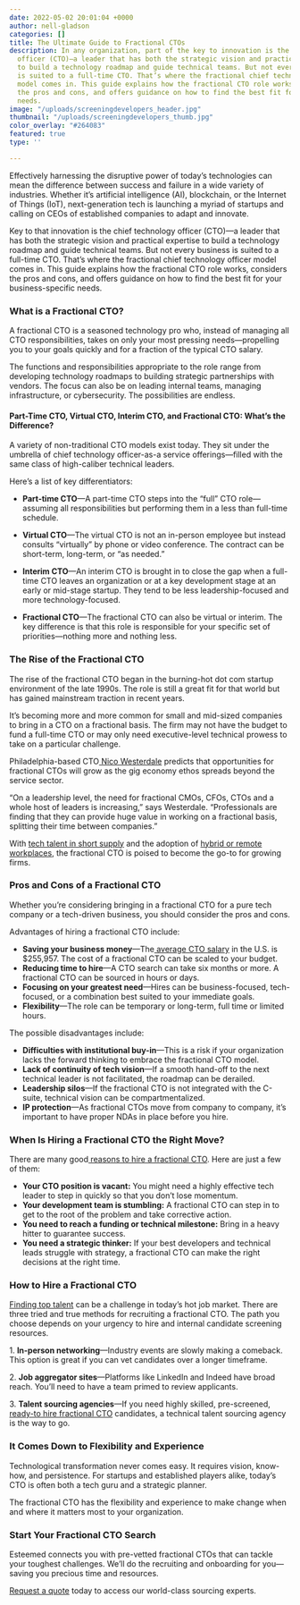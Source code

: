 ```yaml
---
date: 2022-05-02 20:01:04 +0000
author: nell-gladson
categories: []
title: The Ultimate Guide to Fractional CTOs
description: In any organization, part of the key to innovation is the chief technology
  officer (CTO)—a leader that has both the strategic vision and practical expertise
  to build a technology roadmap and guide technical teams. But not every business
  is suited to a full-time CTO. That’s where the fractional chief technology officer
  model comes in. This guide explains how the fractional CTO role works, considers
  the pros and cons, and offers guidance on how to find the best fit for your business-specific
  needs.
image: "/uploads/screeningdevelopers_header.jpg"
thumbnail: "/uploads/screeningdevelopers_thumb.jpg"
color_overlay: "#264083"
featured: true
type: ''

---
```

Effectively harnessing the disruptive power of today’s technologies can mean the difference between success and failure in a wide variety of industries. Whether it’s artificial intelligence (AI), blockchain, or the Internet of Things (IoT), next-generation tech is launching a myriad of startups and calling on CEOs of established companies to adapt and innovate.

Key to that innovation is the chief technology officer (CTO)—a leader that has both the strategic vision and practical expertise to build a technology roadmap and guide technical teams. But not every business is suited to a full-time CTO. That’s where the fractional chief technology officer model comes in. This guide explains how the fractional CTO role works, considers the pros and cons, and offers guidance on how to find the best fit for your business-specific needs.

### **What is a Fractional CTO?**

A fractional CTO is a seasoned technology pro who, instead of managing all CTO responsibilities, takes on only your most pressing needs—propelling you to your goals quickly and for a fraction of the typical CTO salary.

The functions and responsibilities appropriate to the role range from developing technology roadmaps to building strategic partnerships with vendors. The focus can also be on leading internal teams, managing infrastructure, or cybersecurity. The possibilities are endless.

#### **Part-Time CTO, Virtual CTO, Interim CTO, and Fractional CTO: What’s the Difference?**

A variety of non-traditional CTO models exist today. They sit under the umbrella of chief technology officer-as-a service offerings—filled with the same class of high-caliber technical leaders.

Here’s a list of key differentiators:

* **Part-time CTO**—A part-time CTO steps into the “full” CTO role—assuming all responsibilities but performing them in a less than full-time schedule.
* **Virtual CTO**—The virtual CTO is not an in-person employee but instead consults “virtually” by phone or video conference. The contract can be short-term, long-term, or “as needed.”
* **Interim CTO**—An interim CTO is brought in to close the gap when a full-time CTO leaves an organization or at a key development stage at an early or mid-stage startup. They tend to be less leadership-focused and more technology-focused.


* **Fractional CTO**—The fractional CTO can also be virtual or interim. The key difference is that this role is responsible for your specific set of priorities—nothing more and nothing less.

### **The Rise of the Fractional CTO**

The rise of the fractional CTO began in the burning-hot dot com startup environment of the late 1990s. The role is still a great fit for that world but has gained mainstream traction in recent years.

It’s becoming more and more common for small and mid-sized companies to bring in a CTO on a fractional basis. The firm may not have the budget to fund a full-time CTO or may only need executive-level technical prowess to take on a particular challenge.

Philadelphia-based CTO[ Nico Westerdale](https://technical.ly/startups/startup-predictions-2022/) predicts that opportunities for fractional CTOs will grow as the gig economy ethos spreads beyond the service sector.

“On a leadership level, the need for fractional CMOs, CFOs, CTOs and a whole host of leaders is increasing,” says Westerdale. “Professionals are finding that they can provide huge value in working on a fractional basis, splitting their time between companies.”

With [tech talent in short supply](https://esteemed.io/blog/2021/10/25/the-4-biggest-challenges-facing-tech-recruiters-today/) and the adoption of [hybrid or remote workplaces](https://esteemed.io/blog/2020/07/08/5-benefits-of-a-distributed-workforce/), the fractional CTO is poised to become the go-to for growing firms.

### **Pros and Cons of a Fractional CTO**

Whether you’re considering bringing in a fractional CTO for a pure tech company or a tech-driven business, you should consider the pros and cons.

Advantages of hiring a fractional CTO include:

* **Saving your business money**—The[ average CTO salary](https://www.salary.com/research/salary/benchmark/chief-technology-officer-salary) in the U.S. is $255,957. The cost of a fractional CTO can be scaled to your budget.
* **Reducing time to hire**—A CTO search can take six months or more. A fractional CTO can be sourced in hours or days.
* **Focusing on your greatest need**—Hires can be business-focused, tech-focused, or a combination best suited to your immediate goals.
* **Flexibility**—The role can be temporary or long-term, full time or limited hours.

The possible disadvantages include:

* **Difficulties with institutional buy-in**—This is a risk if your organization lacks the forward thinking to embrace the fractional CTO model.
* **Lack of continuity of tech vision**—If a smooth hand-off to the next technical leader is not facilitated, the roadmap can be derailed.
* **Leadership silos**—If the fractional CTO is not integrated with the C-suite, technical vision can be compartmentalized.
* **IP protection**—As fractional CTOs move from company to company, it’s important to have proper NDAs in place before you hire.

### **When Is Hiring a Fractional CTO the Right Move?**

There are many good[ reasons to hire a fractional CTO](https://esteemed.io/blog/2022/01/21/why-hire-a-fractional-cto/). Here are just a few of them:

* **Your CTO position is vacant:** You might need a highly effective tech leader to step in quickly so that you don’t lose momentum.
* **Your development team is stumbling:** A fractional CTO can step in to get to the root of the problem and take corrective action.
* **You need to reach a funding or technical milestone:** Bring in a heavy hitter to guarantee success.
* **You need a strategic thinker:** If your best developers and technical leads struggle with strategy, a fractional CTO can make the right decisions at the right time.

### **How to Hire a Fractional CTO**

[Finding top talent](https://esteemed.io/blog/2022/03/11/how-to-hire-a-fractional-cto-3-ways-to-find-top-talent/) can be a challenge in today’s hot job market. There are three tried and true methods for recruiting a fractional CTO. The path you choose depends on your urgency to hire and internal candidate screening resources.

1\. **In-person networking**—Industry events are slowly making a comeback. This option is great if you can vet candidates over a longer timeframe.

2\. **Job aggregator sites**—Platforms like LinkedIn and Indeed have broad reach. You’ll need to have a team primed to review applicants.

3\. **Talent sourcing agencies**—If you need highly skilled, pre-screened,[ ready-to hire fractional CTO](https://esteemed.io/fractional-cto/) candidates, a technical talent sourcing agency is the way to go.

### **It Comes Down to Flexibility and Experience**

Technological transformation never comes easy. It requires vision, know-how, and persistence. For startups and established players alike, today’s CTO is often both a tech guru and a strategic planner.

The fractional CTO has the flexibility and experience to make change when and where it matters most to your organization.

### **Start Your Fractional CTO Search**

Esteemed connects you with pre-vetted fractional CTOs that can tackle your toughest challenges. We’ll do the recruiting and onboarding for you—saving you precious time and resources.

[Request a quote](https://esteemed.io/get-a-quote/) today to access our world-class sourcing experts.